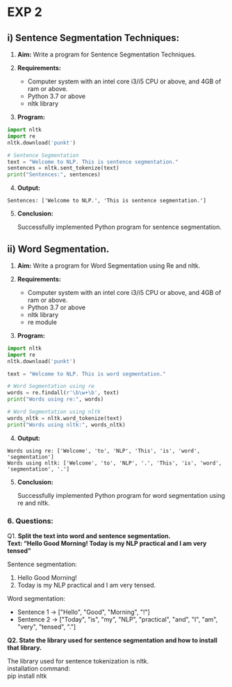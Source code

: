 # EXP 2
## i) Sentence Segmentation Techniques:
1. **Aim:** Write a program for Sentence Segmentation Techniques.
   
2. **Requirements:**
    * Computer system with an intel core i3/i5 CPU or above, and 4GB of ram or above.
    * Python 3.7 or above
    * nltk library
      
3. **Program:**
```python
import nltk
import re
nltk.download('punkt')

# Sentence Segmentation
text = "Welcome to NLP. This is sentence segmentation."
sentences = nltk.sent_tokenize(text)
print("Sentences:", sentences)
```
4. **Output:**
   
```Sentences: ['Welcome to NLP.', 'This is sentence segmentation.']```

5. **Conclusion:**
   
   Successfully implemented Python program for sentence segmentation.

## ii) Word Segmentation.
1. **Aim:** Write a program for Word Segmentation using Re and nltk.
   
2. **Requirements:**
    * Computer system with an intel core i3/i5 CPU or above, and 4GB of ram or above.
    * Python 3.7 or above
    * nltk library
    * re module
      
3. **Program:**
```python
import nltk
import re
nltk.download('punkt')

text = "Welcome to NLP. This is word segmentation."

# Word Segmentation using re
words = re.findall(r'\b\w+\b', text)
print("Words using re:", words)

# Word Segmentation using nltk
words_nltk = nltk.word_tokenize(text)
print("Words using nltk:", words_nltk)
```
4. **Output:**
   
```
Words using re: ['Welcome', 'to', 'NLP', 'This', 'is', 'word', 'segmentation']
Words using nltk: ['Welcome', 'to', 'NLP', '.', 'This', 'is', 'word', 'segmentation', '.']
```
5. **Conclusion:**
   
   Successfully implemented Python program for word segmentation using re and nltk.

### 6. Questions:

Q1. **Split the text into word and sentence segmentation.  
Text: “Hello Good Morning! Today is my NLP practical and I am very tensed"**

Sentence segmentation:  
1. Hello Good Morning!
2. Today is my NLP practical and I am very tensed.

Word segmentation:  
* Sentence 1 → ["Hello", "Good", "Morning", "!"]  
* Sentence 2 → ["Today", "is", "my", "NLP", "practical", "and", "I", "am", "very", "tensed", "."]

**Q2. State the library used for sentence segmentation and how to install that library.**

The library used for sentence tokenization is nltk.  
installation command:  
      pip install nltk
